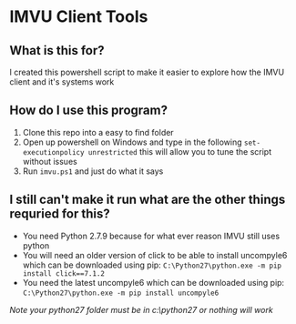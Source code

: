 # IMVU Client Tools
## __What is this for?__
I created this powershell script to make it easier to explore how the IMVU client and it's systems work

## __How do I use this program?__
1) Clone this repo into a easy to find folder
2) Open up powershell on Windows and type in the following `set-executionpolicy unrestricted` this will allow you to tune the script without issues
3) Run `imvu.ps1` and just do what it says

## __I still can't make it run what are the other things requried for this?__
- You need Python 2.7.9 because for what ever reason IMVU still uses python
- You will need an older version of click to be able to install uncompyle6 which can be downloaded using pip: `C:\Python27\python.exe -m pip install click==7.1.2`
- You need the latest uncompyle6 which can be downloaded using pip: `C:\Python27\python.exe -m pip install uncompyle6`


_Note your python27 folder must be in c:\python27 or nothing will work_
